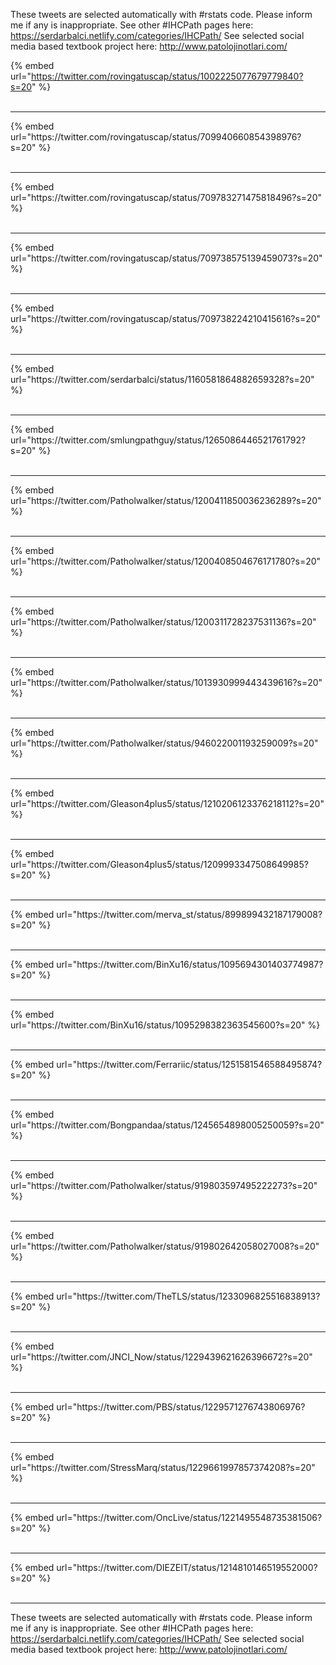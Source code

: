 

These tweets are selected automatically with #rstats code. Please inform me if any is inappropriate.
See other #IHCPath pages here: https://serdarbalci.netlify.com/categories/IHCPath/ 
See selected social media based textbook project here: http://www.patolojinotlari.com/

{% embed url="https://twitter.com/rovingatuscap/status/1002225077679779840?s=20" %}<br>
<br>
<hr>
{% embed url="https://twitter.com/rovingatuscap/status/709940660854398976?s=20" %}<br>
<br>
<hr>
{% embed url="https://twitter.com/rovingatuscap/status/709783271475818496?s=20" %}<br>
<br>
<hr>
{% embed url="https://twitter.com/rovingatuscap/status/709738575139459073?s=20" %}<br>
<br>
<hr>
{% embed url="https://twitter.com/rovingatuscap/status/709738224210415616?s=20" %}<br>
<br>
<hr>
{% embed url="https://twitter.com/serdarbalci/status/1160581864882659328?s=20" %}<br>
<br>
<hr>
{% embed url="https://twitter.com/smlungpathguy/status/1265086446521761792?s=20" %}<br>
<br>
<hr>
{% embed url="https://twitter.com/Patholwalker/status/1200411850036236289?s=20" %}<br>
<br>
<hr>
{% embed url="https://twitter.com/Patholwalker/status/1200408504676171780?s=20" %}<br>
<br>
<hr>
{% embed url="https://twitter.com/Patholwalker/status/1200311728237531136?s=20" %}<br>
<br>
<hr>
{% embed url="https://twitter.com/Patholwalker/status/1013930999443439616?s=20" %}<br>
<br>
<hr>
{% embed url="https://twitter.com/Patholwalker/status/946022001193259009?s=20" %}<br>
<br>
<hr>
{% embed url="https://twitter.com/Gleason4plus5/status/1210206123376218112?s=20" %}<br>
<br>
<hr>
{% embed url="https://twitter.com/Gleason4plus5/status/1209993347508649985?s=20" %}<br>
<br>
<hr>
{% embed url="https://twitter.com/merva_st/status/899899432187179008?s=20" %}<br>
<br>
<hr>
{% embed url="https://twitter.com/BinXu16/status/1095694301403774987?s=20" %}<br>
<br>
<hr>
{% embed url="https://twitter.com/BinXu16/status/1095298382363545600?s=20" %}<br>
<br>
<hr>
{% embed url="https://twitter.com/Ferrariic/status/1251581546588495874?s=20" %}<br>
<br>
<hr>
{% embed url="https://twitter.com/Bongpandaa/status/1245654898005250059?s=20" %}<br>
<br>
<hr>
{% embed url="https://twitter.com/Patholwalker/status/919803597495222273?s=20" %}<br>
<br>
<hr>
{% embed url="https://twitter.com/Patholwalker/status/919802642058027008?s=20" %}<br>
<br>
<hr>
{% embed url="https://twitter.com/TheTLS/status/1233096825516838913?s=20" %}<br>
<br>
<hr>
{% embed url="https://twitter.com/JNCI_Now/status/1229439621626396672?s=20" %}<br>
<br>
<hr>
{% embed url="https://twitter.com/PBS/status/1229571276743806976?s=20" %}<br>
<br>
<hr>
{% embed url="https://twitter.com/StressMarq/status/1229661997857374208?s=20" %}<br>
<br>
<hr>
{% embed url="https://twitter.com/OncLive/status/1221495548735381506?s=20" %}<br>
<br>
<hr>
{% embed url="https://twitter.com/DIEZEIT/status/1214810146519552000?s=20" %}<br>
<br>
<hr>


These tweets are selected automatically with #rstats code. Please inform me if any is inappropriate.
See other #IHCPath pages here: https://serdarbalci.netlify.com/categories/IHCPath/ 
See selected social media based textbook project here: http://www.patolojinotlari.com/
